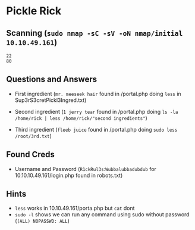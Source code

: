 # Pickle Rick


  <!--

    Note to self, remember username!

    Username: R1ckRul3s

  -->

## Scanning (`sudo nmap -sC -sV -oN nmap/initial 10.10.49.161`)

```
22
80
```



## Questions and Answers

* First ingredient (`mr. meeseek hair` found in /portal.php doing `less` in Sup3rS3cretPickl3Ingred.txt)

* Second ingredient (`1 jerry tear` found in /portal.php doing `ls -la /home/rick | less /home/rick/"second ingredients"`)

* Third ingredient (`fleeb juice` found in /portal.php doing `sudo less /root/3rd.txt`)


## Found Creds
* Username and Password (`R1ckRul3s`:`Wubbalubbadubdub` for 10.10.10.49.161/login.php found in robots.txt)

## Hints

* `less` works in 10.10.49.161/porta.php but `cat` dont
* `sudo -l` shows we can run any command using sudo without password (`(ALL) NOPASSWD: ALL`)
